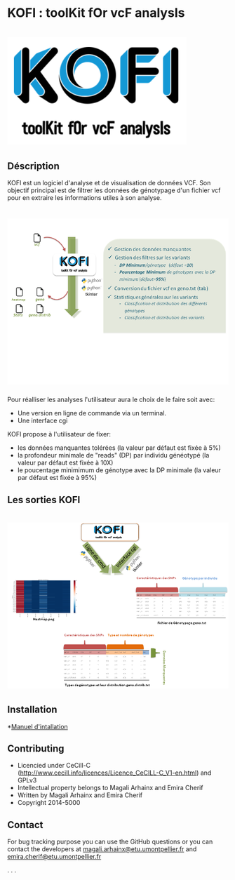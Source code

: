 # KOFI : toolKit fOr vcF analysIs

![](images/kofilogo1.PNG)
==========================



## Déscription

KOFI est un logiciel d'analyse et de visualisation de données VCF. Son objectif principal est de filtrer les données de génotypage d'un fichier vcf pour en extraire les informations utiles à son analyse. 

![](images/kofiOverview.png)
=============================
Pour réalliser les analyses l'utilisateur aura le choix de le faire soit avec:  
- Une version en ligne de commande via un terminal.
- Une interface cgi 

KOFI propose à l'utilisateur de fixer:
- les données manquantes tolérées (la valeur par défaut est fixée à 5%)
- la profondeur minimale de "reads" (DP) par individu généotypé (la valeur par défaut est fixée à 10X)
- le poucentage minimimum de génotype avec la DP minimale (la valeur par défaut est fixée à 95%)


## Les sorties KOFI

![](images/kofiOutputs.png)
===========================

## Installation

*[Manuel d'intallation](https://github.com/emiracherif/VCF-project/blob/master/INSTALL.md)



## Contributing

* Licencied under CeCill-C (http://www.cecill.info/licences/Licence_CeCILL-C_V1-en.html) and GPLv3 
* Intellectual property belongs to Magali Arhainx and  Emira Cherif 
* Written by Magali Arhainx and  Emira Cherif
* Copyright 2014-5000

## Contact 

For bug tracking purpose you can use the GitHub questions or you can contact the developers at
magali.arhainx@etu.umontpellier.fr and emira.cherif@etu.umontpellier.fr

.
.
.

